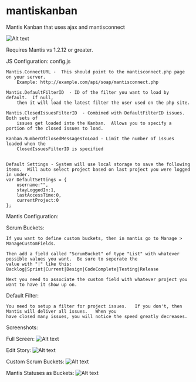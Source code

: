 mantiskanban
============

Mantis Kanban that uses ajax and mantisconnect

![Alt text](https://raw.github.com/cgaspard/mantiskanban/master/images/mantis_logo.png "Logo")

Requires Mantis vs 1.2.12 or greater.

JS Configuration: config.js

    Mantis.ConnectURL -  This should point to the mantisconnect.php page on your server. 
        Example: http://example.com/api/soap/mantisconnect.php
        
    Mantis.DefaultFilterID  - ID of the filter you want to load by default.  If null, 
        then it will load the latest filter the user used on the php site.
        
    Mantis.ClosedIssuesFilterID  - Combined with DefaultFilterID issues.  Both sets of 
        issues get loaded into the Kanban.  Allows you to specify a portion of the closed issues to load.
        
    Kanban.NumberOfClosedMessagesToLoad - Limit the number of issues loaded when the 
        ClosedIssuesFilterID is specified


    Default Settings - System will use local storage to save the following items.  Will auto select project based on last project you were logged in under.
    var DefaultSettings = {
        username:"",
        stayLoggedIn:1,
        lastAccessTime:0,
        currentProject:0
    };

Mantis Configuration:

  Scrum Buckets:
  
    If you want to define custom buckets, then in mantis go to Manage > ManageCustomFields.
  
    Then add a field called "ScrumBucket" of type "List" with whatever possible values you want.  Be sure to seperate the
    value with "|" like this: Backlog|Sprint|Current|Design|CodeComplete|Testing|Release
    
    Next you need to associate the custom field with whatever project you want to have it show up on.

  Default Filter:

    You need to setup a filter for project issues.   If you don't, then Mantis will deliver all issues.   When you
    have closed many issues, you will notice the speed greatly decreases.

  Screenshots:

Full Screen:
![Alt text](https://raw.github.com/cgaspard/mantiskanban/master/screenshots/screen1.png "Optional title")

Edit Story:
![Alt text](https://raw.github.com/cgaspard/mantiskanban/master/screenshots/screen2.png "Optional title")

Custom Scrum Buckets:
![Alt text](https://raw.github.com/cgaspard/mantiskanban/master/screenshots/screen3.png "Optional title")

Mantis Statuses as Buckets:
![Alt text](https://raw.github.com/cgaspard/mantiskanban/master/screenshots/screen4.png "Optional title")
